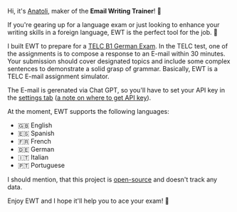 Hi, it's [Anatoli](https://www.x.com/makaroni4), maker of the **Email Writing Trainer**! 👋

If you're gearing up for a language exam or just looking to enhance your writing skills in a foreign language, EWT is the perfect tool for the job. 🚀

I built EWT to prepare for a [TELC B1 German Exam](https://www.telc.net/sprachpruefungen/deutsch/zertifikat-deutsch-telc-deutsch-b1). In the TELC test, one of the assignments is to compose a response to an E-mail within 30 minutes. Your submission should cover designated topics and include some complex sentences to demonstrate a solid grasp of grammar. Basically, EWT is a TELC E-mail assignment simulator.

The E-mail is gerenated via Chat GPT, so you'll have to set your API key in the [settings tab](#settings) ([a note on where to get API key](https://help.openai.com/en/articles/4936850-where-do-i-find-my-api-key)).

At the moment, EWT supports the following languages:

* 🇬🇧 English
* 🇪🇸 Spanish
* 🇫🇷 French
* 🇩🇪 German
* 🇮🇹 Italian
* 🇵🇹 Portuguese

I should mention, that this project is [open-source](https://github.com/makaroni4/email_simulator) and doesn't track any data.

Enjoy EWT and I hope it'll help you to ace your exam! 💌

